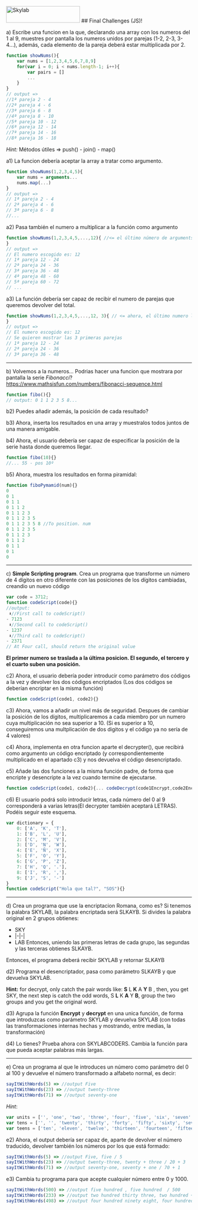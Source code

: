 <img src="http://www.skylabcoders.com/images/403/default.png" alt="Skylab" style="width:200px;height:45px;">
## Final Challenges (JS)!

a) Escribe una funcion en la que, declarando una array con los numeros del 1 al 9, muestres por pantalla los numeros unidos por parejas (1-2, 2-3, 3-4...), además, cada elemento de la  pareja deberá estar multiplicada por 2.
```javascript
function showNums(){
    var nums = [1,2,3,4,5,6,7,8,9]
    for(var i = 0; i < nums.length-1; i++){
        var pairs = []
        ...
    }
}
// output => 
//1ª pareja 2 - 4
//2ª pareja 4 - 6
//3ª pareja 6 - 8
//4ª pareja 8 - 10
//5ª pareja 10 - 12
//6ª pareja 12 - 14
//7ª pareja 14 - 16
//8ª pareja 16 - 18 
```
*Hint:* Métodos útiles => push() - join() - map()

a1) La funcion debería aceptar la array a tratar como argumento. 
```javascript
function showNums(1,2,3,4,5){
    var nums = arguments...
    nums.map(...)
}
// output => 
// 1ª pareja 2 - 4
// 2ª pareja 4 - 6
// 3ª pareja 6 - 8
//... 
```

a2) Pasa también el numero a multiplicar a la función como argumento
```javascript
function showNums(1,2,3,4,5,...,12){ //<= el último número de arguments lo podemos tratar como el numero multiplicador...
} 
// output => 
// El numero escogido es: 12
// 1ª pareja 12 - 24
// 2ª pareja 24 - 36
// 3ª pareja 36 - 48
// 4ª pareja 48 - 60
// 5ª pareja 60 - 72 
// ...
```

a3) La función debería ser capaz de recibir el numero de parejas que queremos devolver del total.
```javascript
function showNums(1,2,3,4,5,...,12, 3){ // <= ahora, el último numero lo podriamos tomar como el delimitador
} 
// output => 
// El numero escogido es: 12
// Se quieren mostrar las 3 primeras parejas
// 1ª pareja 12 - 24
// 2ª pareja 24 - 36
// 3ª pareja 36 - 48
```

---

b) Volvemos a la numeros...
Podrias hacer una funcion que mostrara por pantalla la serie *Fibonacci*?
https://www.mathsisfun.com/numbers/fibonacci-sequence.html

```javascript
function fibo(){}
// output: 0 1 1 2 3 5 8...
```

b2) Puedes añadir además, la posición de cada resultado?

b3) Ahora, inserta los resultados en una array y muestralos todos juntos de una manera amigable.

b4) Ahora, el usuario debería ser capaz de especificar la posición de la serie hasta donde queremos llegar.

```javascript
function fibo(10){}
//... 55 - pos 10º
```

b5) Ahora, muestra los resultados en forma piramidal:
```javascript
function fiboPymamid(num){}
0 
0 1 
0 1 1
0 1 1 2
0 1 1 2 3
0 1 1 2 3 5
0 1 1 2 3 5 8 //To position. num
0 1 1 2 3 5 
0 1 1 2 3
0 1 1 2
0 1 1
0 1 
0
```

---

c) **Simple Scripting program**. Crea un programa que transforme un número de 4 dígitos en otro diferente con las posiciones de los dígitos cambiadas, creandio un nuevo código
```javascript
var code = 3712;
function codeScript(code){}
//output:
 ⬇︎//First call to codeScript()
- 7123
 ⬇︎//Second call to codeScript()
- 1237
 ⬇︎//Third call to codeScript()
- 2371
// At Four call, should return the original value
```
**El primer numero se traslada a la última posicion. El segundo, el tercero y el cuarto suben una posición.**

c2) Ahora, el usuario debería poder introducir como parámetro dos códigos a la vez y devolver los dos códigos encriptados (Los dos códigos se deberían encriptar en la misma función)
```javascript
function codeScript(code1, code2){}
```

c3) Ahora, vamos a añadir un nivel más de seguridad. Despues de cambiar la posición de los dígitos, multiplicaremos a cada miembro por un numero cuya multiplicación no sea superior a 10. 
(Si es superior a 10, conseguiremos una multplicación de dos digitos y el código ya no sería de 4 valores)

c4) Ahora, implementa en otra funcion aparte el decrypter(), que recibirá como argumento un código encriptado (y correspondientemente multiplicado en el apartado c3) y nos devuelva el código desencriptado.

c5) Añade las dos funciones a la misma función padre, de forma que encripte y desencripte a la vez cuando termine de ejecutarse.
```javascript
function codeScript(code1, code2){... codeDecrypt(code1Encrypt,code2Encrypt)}
```

c6) El usuario podrá solo introducir letras, cada número del 0 al 9 corresponderá a varias letras(El decrypter también aceptará LETRAS). Podéis seguir este esquema.

```javascript
var dictionary = {
    0: ['A', 'K', 'T'],
    1: ['B', 'L', 'U'],
    2: ['C', 'M', 'V'],
    3: ['D', 'N', 'W'],
    4: ['E', 'Ñ', 'X'],
    5: ['F', 'O', 'Y'],
    6: ['G', 'P', 'Z'],
    7: ['H', 'Q', '.'],
    8: ['I', 'R', ','],
    9: ['J', 'S', '-']
}
function codeScript("Hola que tal?", "SOS"){}
```

---

d) Crea un programa que use la encriptacion Romana, como es?
Si tenemos la palabra SKYLAB, la palabra encriptada será SLKAYB.
Si divides la palabra original en 2 grupos obtienes:
- SKY
- |-|-|
- LAB 
Entonces, uniendo las primeras letras de cada grupo, las segundas y las terceras obtienes SLKAYB.

Entonces, el programa deberá recibir SKYLAB y retornar SLKAYB

d2) Programa el desencriptador, pasa como parámetro SLKAYB y que devuelva SKYLAB.

**Hint:** for decrypt, only catch the pair words like: **S** L **K** A **Y** B
 , then, you get SKY, the next step is catch the odd words, S **L** K **A** Y **B**, group the two groups and you get the original word.

d3) Agrupa la función **Encrypt** y **decrypt** en una unica función, de forma que introduzcas como parámetro SKYLAB y devuelva SKYLAB (con todas las transformaciones internas hechas y mostrando, entre medias, la transformación)

d4) Lo tienes? Prueba ahora con SKYLABCODERS. Cambia la función para que pueda aceptar palabras más largas.

---

e) Crea un programa al que le introduces un número como parámetro del 0 al 100 y devuelve el número transformado a alfabeto normal, es decir:
```javascript
sayItWithWords(5) => //output Five
sayItWithWords(23) => //output twenty-three
sayItWithWords(71) => //output seventy-one
```

_Hint_: 
```javascript
var units = ['', 'one', 'two', 'three', 'four', 'five', 'six', 'seven', 'eight', 'nine']
var tens = ['', '', 'twenty', 'thirty', 'forty', 'fifty', 'sixty', 'seventy', 'eighty', 'ninety']
var teens = ['ten', 'eleven', 'twelve', 'thirteen', 'fourteen', 'fifteen', 'sixteen', 'seventeen', 'eighteen', 'nineteen'];
```

e2) Ahora, el output debería ser capaz de, aparte de devolver el número traducido, devolver también los números por los que está formado:
```javascript
sayItWithWords(5) => //output Five, five / 5
sayItWithWords(23) => //output twenty-three, twenty + three / 20 + 3
sayItWithWords(71) => //output seventy-one, seventy + one / 70 + 1
```

e3) Cambia tu programa para que acepte cualquier número entre 0 y 1000.
```javascript
sayItWithWords(500) => //output five hundred , five hundred  / 500
sayItWithWords(233) => //output two hundred thirty three, two hundred + thirty + three/ 200 + 30 + 3
sayItWithWords(498) => //output four hundred ninety eight, four hundred + ninety + eight/ 400 + 90 + 8
```

